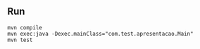 ## Run

    mvn compile
    mvn exec:java -Dexec.mainClass="com.test.apresentacao.Main"
    mvn test